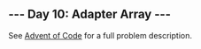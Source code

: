 \--- Day 10: Adapter Array ---
-----------------------------

See [Advent of Code](https://adventofcode.com/2020/day/10) for a full problem description.
